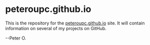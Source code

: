 peteroupc.github.io
====

This is the repository for the [peteroupc.github.io](https://peteroupc.github.io/) site.  It will contain information
on several of my projects on GitHub.

--Peter O.
